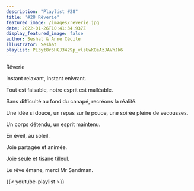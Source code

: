 ```yaml
---
description: "Playlist #28"
title: "#28 Rêverie"
featured_image: /images/reverie.jpg
date: 2022-01-26T10:41:34.937Z
display_featured_image: false
author: Seshat & Anne Cécile
illustrator: Seshat
playlist: PL3yt8r5HGJ3429p_vlsUwKOeAzJAVhJk6
---
```

Rêverie 

Instant relaxant, instant enivrant. 

Tout est faisable, notre esprit est malléable. 

Sans difficulté au fond du canapé, recréons la réalité. 

Une idée si douce, un repas sur le pouce, une soirée pleine de secousses. 

Un corps détendu, un esprit maintenu. 

En éveil, au soleil. 

Joie partagée et animée. 

Joie seule et tisane tilleul. 

Le rêve émane, merci Mr Sandman.

{{< youtube-playlist >}}
